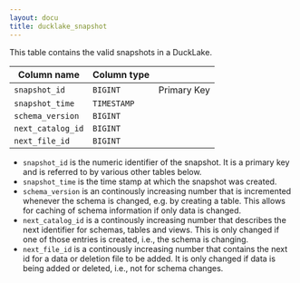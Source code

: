 ```yaml
---
layout: docu
title: ducklake_snapshot
---
```


This table contains the valid snapshots in a DuckLake.

| Column name       | Column type                |             |
| ----------------- | -------------------------- | ----------- |
| `snapshot_id`     | `BIGINT`                   | Primary Key |
| `snapshot_time`   | `TIMESTAMP`                |             |
| `schema_version`  | `BIGINT`                   |             |
| `next_catalog_id` | `BIGINT`                   |             |
| `next_file_id`    | `BIGINT`                   |             |

- `snapshot_id` is the numeric identifier of the snapshot. It is a primary key and is referred to by various other tables below.
- `snapshot_time` is the time stamp at which the snapshot was created.
- `schema_version` is an continously increasing number that is incremented whenever the schema is changed, e.g. by creating a table. This allows for caching of schema information if only data is changed.
- `next_catalog_id` is a continously increasing number that describes the next identifier for schemas, tables and views. This is only changed if one of those entries is created, i.e., the schema is changing.
- `next_file_id` is a continously increasing number that contains the next id for a data or deletion file to be added. It is only changed if data is being added or deleted, i.e., not for schema changes.
